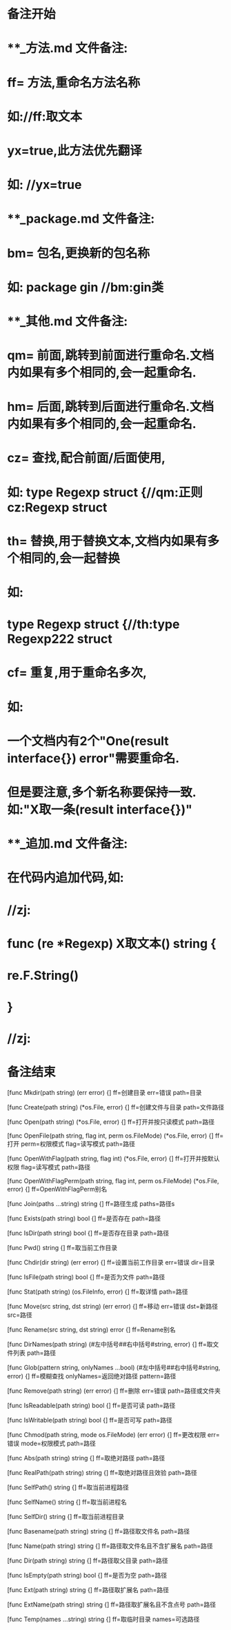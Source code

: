 # 备注开始
# **_方法.md 文件备注:
# ff= 方法,重命名方法名称
# 如://ff:取文本
#
# yx=true,此方法优先翻译
# 如: //yx=true


# **_package.md 文件备注:
# bm= 包名,更换新的包名称 
# 如: package gin //bm:gin类


# **_其他.md 文件备注:
# qm= 前面,跳转到前面进行重命名.文档内如果有多个相同的,会一起重命名.
# hm= 后面,跳转到后面进行重命名.文档内如果有多个相同的,会一起重命名.
# cz= 查找,配合前面/后面使用,
# 如: type Regexp struct {//qm:正则 cz:Regexp struct
#
# th= 替换,用于替换文本,文档内如果有多个相同的,会一起替换
# 如:
# type Regexp struct {//th:type Regexp222 struct
#
# cf= 重复,用于重命名多次,
# 如: 
# 一个文档内有2个"One(result interface{}) error"需要重命名.
# 但是要注意,多个新名称要保持一致. 如:"X取一条(result interface{})"


# **_追加.md 文件备注:
# 在代码内追加代码,如:
# //zj:
# func (re *Regexp) X取文本() string { 
#    re.F.String()
# }
# //zj:
# 备注结束

[func Mkdir(path string) (err error) {]
ff=创建目录
err=错误
path=目录

[func Create(path string) (*os.File, error) {]
ff=创建文件与目录
path=文件路径

[func Open(path string) (*os.File, error) {]
ff=打开并按只读模式
path=路径

[func OpenFile(path string, flag int, perm os.FileMode) (*os.File, error) {]
ff=打开
perm=权限模式
flag=读写模式
path=路径

[func OpenWithFlag(path string, flag int) (*os.File, error) {]
ff=打开并按默认权限
flag=读写模式
path=路径

[func OpenWithFlagPerm(path string, flag int, perm os.FileMode) (*os.File, error) {]
ff=OpenWithFlagPerm别名

[func Join(paths ...string) string {]
ff=路径生成
paths=路径s

[func Exists(path string) bool {]
ff=是否存在
path=路径

[func IsDir(path string) bool {]
ff=是否存在目录
path=路径

[func Pwd() string {]
ff=取当前工作目录

[func Chdir(dir string) (err error) {]
ff=设置当前工作目录
err=错误
dir=目录

[func IsFile(path string) bool {]
ff=是否为文件
path=路径

[func Stat(path string) (os.FileInfo, error) {]
ff=取详情
path=路径

[func Move(src string, dst string) (err error) {]
ff=移动
err=错误
dst=新路径
src=路径

[func Rename(src string, dst string) error {]
ff=Rename别名

[func DirNames(path string) (#左中括号##右中括号#string, error) {]
ff=取文件列表
path=路径

[func Glob(pattern string, onlyNames ...bool) (#左中括号##右中括号#string, error) {]
ff=模糊查找
onlyNames=返回绝对路径
pattern=路径

[func Remove(path string) (err error) {]
ff=删除
err=错误
path=路径或文件夹

[func IsReadable(path string) bool {]
ff=是否可读
path=路径

[func IsWritable(path string) bool {]
ff=是否可写
path=路径

[func Chmod(path string, mode os.FileMode) (err error) {]
ff=更改权限
err=错误
mode=权限模式
path=路径

[func Abs(path string) string {]
ff=取绝对路径
path=路径

[func RealPath(path string) string {]
ff=取绝对路径且效验
path=路径

[func SelfPath() string {]
ff=取当前进程路径

[func SelfName() string {]
ff=取当前进程名

[func SelfDir() string {]
ff=取当前进程目录

[func Basename(path string) string {]
ff=路径取文件名
path=路径

[func Name(path string) string {]
ff=路径取文件名且不含扩展名
path=路径

[func Dir(path string) string {]
ff=路径取父目录
path=路径

[func IsEmpty(path string) bool {]
ff=是否为空
path=路径

[func Ext(path string) string {]
ff=路径取扩展名
path=路径

[func ExtName(path string) string {]
ff=路径取扩展名且不含点号
path=路径

[func Temp(names ...string) string {]
ff=取临时目录
names=可选路径
